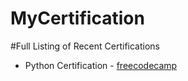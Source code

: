 # MyCertification

#Full Listing of Recent Certifications

  - Python Certification - [freecodecamp](https://www.freecodecamp.org/learn)
